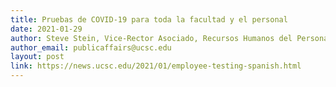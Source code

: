```yaml
---
title: Pruebas de COVID-19 para toda la facultad y el personal
date: 2021-01-29
author: Steve Stein, Vice-Rector Asociado, Recursos Humanos del Personal
author_email: publicaffairs@ucsc.edu
layout: post
link: https://news.ucsc.edu/2021/01/employee-testing-spanish.html
---
```

